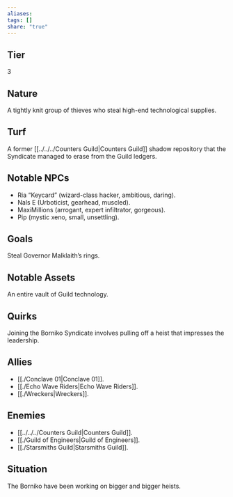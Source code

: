 ```yaml
---
aliases: 
tags: []
share: "true"
---
```

## Tier

3

## Nature

A tightly knit group of thieves who steal high-end technological supplies.

## Turf

A former [[../../../Counters Guild|Counters Guild]] shadow repository that the Syndicate managed to erase from the Guild ledgers.

## Notable NPCs

- Ria “Keycard” (wizard-class hacker, ambitious, daring).
- Nals E (Urboticist, gearhead, muscled).
- MaxiMillions (arrogant, expert infiltrator, gorgeous).
- Pip (mystic xeno, small, unsettling).


## Goals

Steal Governor Malklaith’s rings.

## Notable Assets

An entire vault of Guild technology.

## Quirks

Joining the Borniko Syndicate involves pulling off a heist that impresses the leadership.

## Allies

- [[./Conclave 01|Conclave 01]].
- [[./Echo Wave Riders|Echo Wave Riders]].
- [[./Wreckers|Wreckers]].


## Enemies

- [[../../../Counters Guild|Counters Guild]].
- [[./Guild of Engineers|Guild of Engineers]].
- [[./Starsmiths Guild|Starsmiths Guild]].


## Situation

The Borniko have been working on bigger and bigger heists.
